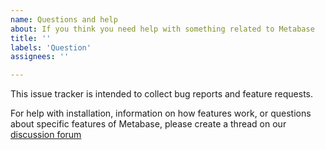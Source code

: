 ```yaml
---
name: Questions and help
about: If you think you need help with something related to Metabase
title: ''
labels: 'Question'
assignees: ''

---
```


This issue tracker is intended to collect bug reports and feature requests.

For help with installation, information on how features work, or questions about specific features of Metabase, please create a thread on our [discussion forum](https://discourse.metabase.com)
